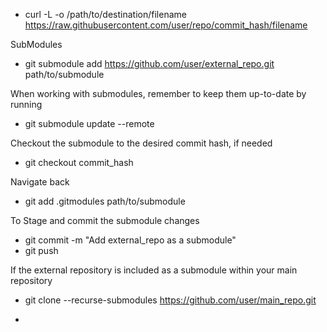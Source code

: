 - curl -L -o /path/to/destination/filename https://raw.githubusercontent.com/user/repo/commit_hash/filename

SubModules
- git submodule add https://github.com/user/external_repo.git path/to/submodule

When working with submodules, remember to keep them up-to-date by running
- git submodule update --remote

Checkout the submodule to the desired commit hash, if needed
- git checkout commit_hash

Navigate back
- git add .gitmodules path/to/submodule

To Stage and commit the submodule changes
- git commit -m "Add external_repo as a submodule"
- git push

If the external repository is included as a submodule within your main repository
- git clone --recurse-submodules https://github.com/user/main_repo.git

- 
